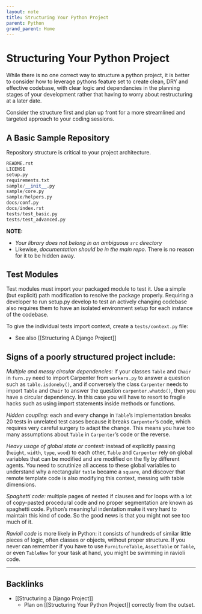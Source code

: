 ```yaml
---
layout: note
title: Structuring Your Python Project
parent: Python
grand_parent: Home
---
```


# Structuring Your Python Project

While there is no one correct way to structure a python project, it is better to consider how to leverage pythons feature set to create clean, DRY and effective codebase, with clear logic and dependancies in the planning stages of your development rather that having to worry about restructuring at a later date.

Consider the structure first and plan up front for a more streamlined and targeted approach to your coding sessions.

## A Basic Sample Repository

Repository structure is critical to your project architecture.

```py
README.rst
LICENSE
setup.py
requirements.txt
sample/__init__.py
sample/core.py
sample/helpers.py
docs/conf.py
docs/index.rst
tests/test_basic.py
tests/test_advanced.py
```

**NOTE:**

- _Your library does not belong in an ambiguous `src` directory_
- Likewise, _documentation should be in the main repo_. There is no reason for it to be hidden away.

## Test Modules

Test modules must import your packaged module to test it. Use a simple (but explicit) path modification to resolve the package properly. Requiring a developer to run setup.py develop to test an actively changing codebase also requires them to have an isolated environment setup for each instance of the codebase.

To give the individual tests import context, create a `tests/context.py` file:

- See also [[Structuring A Django Project]]

## Signs of a poorly structured project include:

_Multiple and messy circular dependencies:_ if your classes `Table` and `Chair` in `furn.py` need to import Carpenter from `workers.py` to answer a question such as `table.isdoneby()`, and if conversely the class `Carpenter` needs to import `Table` and `Chair` to answer the question `carpenter.whatdo()`, then you have a circular dependency. In this case you will have to resort to fragile hacks such as using import statements inside methods or functions.

_Hidden coupling:_ each and every change in `Table`’s implementation breaks 20 tests in unrelated test cases because it breaks `Carpenter`’s code, which requires very careful surgery to adapt the change. This means you have too many assumptions about `Table` in `Carpenter`’s code or the reverse.

_Heavy usage of global state or context:_ instead of explicitly passing (`height`, `width`, `type`, `wood`) to each other, `Table` and `Carpenter` rely on global variables that can be modified and are modified on the fly by different agents. You need to scrutinize all access to these global variables to understand why a rectangular `table` became a `square`, and discover that remote template code is also modifying this context, messing with table dimensions.

_Spaghetti code:_ multiple pages of nested if clauses and for loops with a lot of copy-pasted procedural code and no proper segmentation are known as spaghetti code. Python’s meaningful indentation make it very hard to maintain this kind of code. So the good news is that you might not see too much of it.

_Ravioli code_ is more likely in Python: it consists of hundreds of similar little pieces of logic, often classes or objects, without proper structure. If you never can remember if you have to use `FurnitureTable`, `AssetTable` or `Table`, or even `TableNew` for your task at hand, you might be swimming in ravioli code.

---
## Backlinks
* [[Structuring a Django Project]]
	* Plan on [[Structuring Your Python Project]] correctly from the outset.

